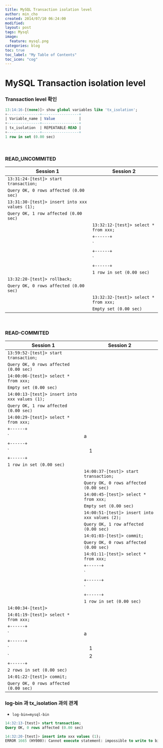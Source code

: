 ```yaml
---
title: MySQL Transaction isolation level
author: min_cho
created: 2014/07/10 06:24:00
modified:
layout: post
tags: Mysql
image:
  feature: mysql.png
categories: blog
toc: true
toc_label: "My Table of Contents"
toc_icon: "cog"
---
```


# MySQL Transaction isolation level

### Transaction level 확인

```sql
13:14:16-[(none)]> show global variables like 'tx_isolation';
+---------------+-----------------+
| Variable_name | Value           |
+---------------+-----------------+
| tx_isolation  | REPEATABLE-READ |
+---------------+-----------------+
1 row in set (0.00 sec)
```
 

### READ_UNCOMMITED

| Session 1 | Session 2 |
|---------|--------|
|`13:31:24-[test]> start transaction;`| |
|`Query OK, 0 rows affected (0.00 sec)`| |
|`13:31:30-[test]> insert into xxx values (1);`| |
|`Query OK, 1 row affected (0.00 sec)` | |
| |`13:32:12-[test]> select * from xxx;`|
| |`+------+`|
| |`| a    |`|
| |`+------+`|
| |`|    1 |`|
| |`+------+`|
| |`1 row in set (0.00 sec)`|
|`13:32:20-[test]> rollback;`| |
|`Query OK, 0 rows affected (0.00 sec)`| |
| |`13:32:32-[test]> select * from xxx;`|
| |`Empty set (0.00 sec)`|

 

### READ-COMMITED

| Session 1 | Session 2 |
|---------|--------|
|`13:59:52-[test]> start transaction;`| |
|`Query OK, 0 rows affected (0.00 sec)`| |
|`14:00:06-[test]> select * from xxx;`| |
|`Empty set (0.00 sec)   `| |
|`14:00:13-[test]> insert into xxx values (1); `| |
|`Query OK, 1 row affected (0.00 sec)   `| |
|`14:00:29-[test]> select * from xxx; `| |
|`+------+ `| |
|`| a    | `| |
|`+------+ `| |
|`|    1 | `| |
|`+------+ `| |
|`1 row in set (0.00 sec)`| |
| |`14:00:37-[test]> start transaction; `|
| |`Query OK, 0 rows affected (0.00 sec)   `|
| |`14:00:45-[test]> select * from xxx; `|
| |`Empty set (0.00 sec)   `|
| |`14:00:51-[test]> insert into xxx values (2); `|
| |`Query OK, 1 row affected (0.00 sec)   `|
| |`14:01:03-[test]> commit; `|
| |`Query OK, 0 rows affected (0.00 sec)   `|
| |`14:01:11-[test]> select * from xxx; `|
| |`+------+ `|
| |`| a    | `|
| |`+------+ `|
| |`|    2 | `|
| |`+------+ `|
| |`1 row in set (0.00 sec)`|
|`14:00:34-[test]>`| |
|`14:01:19-[test]> select * from xxx;`| |
|`+------+ `| |
|`| a    | `| |
|`+------+ `| |
|`|    1 | `| |
|`|    2 | `| |
|`+------+ `| |
|`2 rows in set (0.00 sec)`| |
|`14:01:22-[test]> commit;`| |
|`Query OK, 0 rows affected (0.00 sec)`| |


### log-bin 과 tx_isolation 과의 관계
* ```log-bin=mysql-bin```

```sql
14:32:13-[test]> start transaction;
Query OK, 0 rows affected (0.00 sec)

14:32:20-[test]> insert into xxx values (1);
ERROR 1665 (HY000): Cannot execute statement: impossible to write to binary log since BINLOG_FORMAT = STATEMENT and at least one table uses a storage engine limited to row-based logging. InnoDB is limited to row-logging when transaction isolation level is READ COMMITTED or READ UNCOMMITTED.
```
